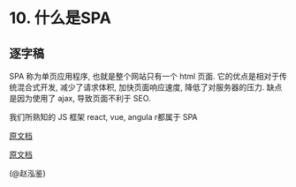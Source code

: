 # 10. 什么是SPA

## 逐字稿

SPA 称为单页应用程序, 也就是整个网站只有一个 html 页面. 它的优点是相对于传统混合式开发, 减少了请求体积, 加快页面响应速度, 降低了对服务器的压力. 缺点是因为使用了 ajax, 导致页面不利于 SEO.

我们所熟知的 JS 框架 react, vue, angula r都属于 SPA

[原文档](https://www.yuque.com/silence1224/zvw0fi/kcado0#4519c69e)

[原文档](http://fanyouf.gitee.io/interview/vue/14.html)

(@赵泓鉴)

